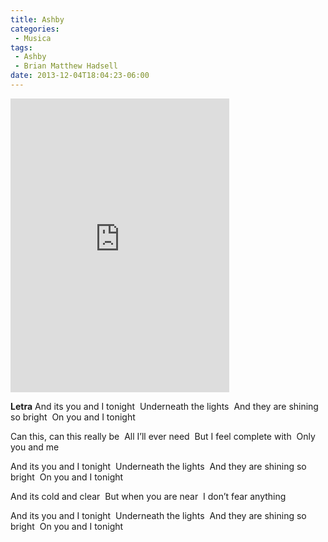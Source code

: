 ```yaml
---
title: Ashby
categories:
 - Musica
tags:
 - Ashby
 - Brian Matthew Hadsell
date: 2013-12-04T18:04:23-06:00
---
```

<iframe style="border: 0; width: 350px; height: 470px;" src="https://bandcamp.com/EmbeddedPlayer/album=2681633224/size=large/bgcol=ffffff/linkcol=0687f5/tracklist=false/track=3724426897/transparent=true/" seamless><a href="http://brianmatthewhadsell.bandcamp.com/album/nov-2013">Nov 2013 by Brian Matthew Hadsell</a></iframe>

__Letra__
And its you and I tonight 
Underneath the lights 
And they are shining so bright 
On you and I tonight

Can this, can this really be 
All I’ll ever need 
But I feel complete with 
Only you and me

And its you and I tonight 
Underneath the lights 
And they are shining so bright 
On you and I tonight 

And its cold and clear 
But when you are near 
I don’t fear anything 

And its you and I tonight 
Underneath the lights 
And they are shining so bright 
On you and I tonight
